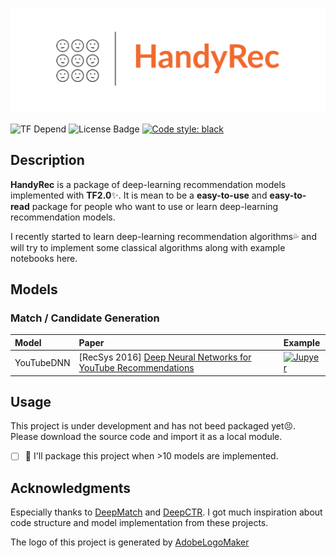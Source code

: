 
![Logo](https://github.com/Wp-Zhang/HandyRec/blob/master/logo.png)

![TF Depend](https://img.shields.io/badge/TensorFlow-2.1-orange)
![License Badge](https://img.shields.io/badge/license-Apache%202-green)
[![Code style: black](https://img.shields.io/badge/code%20style-black-000000.svg)](https://github.com/psf/black)

## Description
**HandyRec** is a package of deep-learning recommendation models implemented with **TF2.0**✨. It is mean to be a **easy-to-use** and **easy-to-read** package for people who want to use or learn deep-learning recommendation models.

I recently started to learn deep-learning recommendation algorithms💦 and will try to implement some classical algorithms along with example notebooks here.

## Models

### Match / Candidate Generation

| Model      | Paper | Example |
| :----------- | :----------- | :---------- |
| YouTubeDNN      | \[RecSys 2016\] [Deep Neural Networks for YouTube Recommendations](https://dl.acm.org/doi/pdf/10.1145/2959100.2959190) | [![Jupyer](https://img.shields.io/badge/Jupyter%20Notebook-grey?logo=jupyter)](https://github.com/Wp-Zhang/HandyRec/blob/master/handyrec/examples/match/YouTubeDNN.ipynb) |


## Usage

This project is under development and has not beed packaged yet😣. Please download the source code and import it as a local module.

- [ ] 🚧 I'll package this project when >10 models are implemented.



## Acknowledgments

Especially thanks to [DeepMatch](https://github.com/shenweichen/DeepMatch) and [DeepCTR](https://github.com/shenweichen/DeepCTR). I got much inspiration about code structure and model implementation from these projects.

The logo of this project is generated by [AdobeLogoMaker](https://www.adobe.com/express/create/logo)
